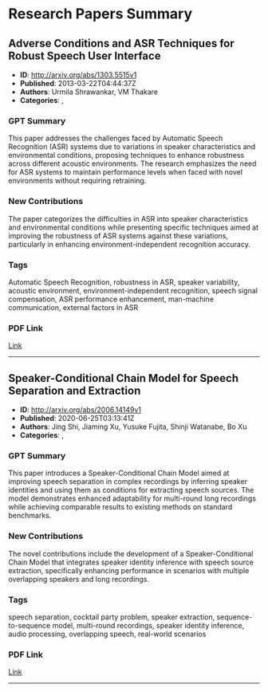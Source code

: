 # Research Papers Summary

## Adverse Conditions and ASR Techniques for Robust Speech User Interface

- **ID**: http://arxiv.org/abs/1303.5515v1
- **Published**: 2013-03-22T04:44:37Z
- **Authors**: Urmila Shrawankar, VM Thakare
- **Categories**: , 

### GPT Summary
This paper addresses the challenges faced by Automatic Speech Recognition (ASR) systems due to variations in speaker characteristics and environmental conditions, proposing techniques to enhance robustness across different acoustic environments. The research emphasizes the need for ASR systems to maintain performance levels when faced with novel environments without requiring retraining.

### New Contributions
The paper categorizes the difficulties in ASR into speaker characteristics and environmental conditions while presenting specific techniques aimed at improving the robustness of ASR systems against these variations, particularly in enhancing environment-independent recognition accuracy.

### Tags
Automatic Speech Recognition, robustness in ASR, speaker variability, acoustic environment, environment-independent recognition, speech signal compensation, ASR performance enhancement, man-machine communication, external factors in ASR

### PDF Link
[Link](http://arxiv.org/abs/1303.5515v1)

---

## Speaker-Conditional Chain Model for Speech Separation and Extraction

- **ID**: http://arxiv.org/abs/2006.14149v1
- **Published**: 2020-06-25T03:13:41Z
- **Authors**: Jing Shi, Jiaming Xu, Yusuke Fujita, Shinji Watanabe, Bo Xu
- **Categories**: , 

### GPT Summary
This paper introduces a Speaker-Conditional Chain Model aimed at improving speech separation in complex recordings by inferring speaker identities and using them as conditions for extracting speech sources. The model demonstrates enhanced adaptability for multi-round long recordings while achieving comparable results to existing methods on standard benchmarks.

### New Contributions
The novel contributions include the development of a Speaker-Conditional Chain Model that integrates speaker identity inference with speech source extraction, specifically enhancing performance in scenarios with multiple overlapping speakers and long recordings.

### Tags
speech separation, cocktail party problem, speaker extraction, sequence-to-sequence model, multi-round recordings, speaker identity inference, audio processing, overlapping speech, real-world scenarios

### PDF Link
[Link](http://arxiv.org/abs/2006.14149v1)

---

